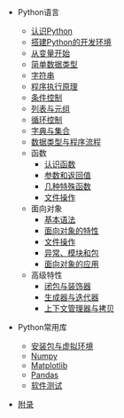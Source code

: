 
* Python语言
  * [认识Python](docs/a-base/1-认识)
  * [搭建Python的开发环境](docs/a-base/2-环境)
  * [从变量开始](docs/a-base/3-变量)
  * [简单数据类型](docs/a-base/4-类型)
  * [字符串](docs/a-base/5-字符)
  * [程序执行原理](docs/a-base/6-原理)
  * [条件控制](docs/a-base/7-条件)
  * [列表与元组](docs/a-base/8-列表)
  * [循环控制](docs/a-base/9-循环)
  * [字典与集合](docs/a-base/10-字典)
  * [数据类型与程序流程](docs/a-base/11-类型)
  * 函数
    * [认识函数](docs/b-def/1-基础)
    * [参数和返回值](docs/b-def/2-参数)
    * [几种特殊函数](docs/b-def/3-特殊)
    * [文件操作](docs/b-def/4-文件)
  * 面向对象
    * [基本语法](docs/c-class/1-基础)
    * [面向对象的特性](docs/c-class/2-特性)
    * [文件操作](docs/c-class/4-文件)
    * [异常、模块和包](docs/c-class/5-异常)
    * [面向对象的应用](docs/c-class/6-案例)
  * 高级特性
    * [闭包与装饰器](docs/d-other/1-装饰)
    * [生成器与迭代器](docs/d-other/2-迭代)
    * [上下文管理器与拷贝](docs/d-other/3-拷贝)

* Python常用库
  * [安装包与虚拟环境](docs/e-usage/1-环境.md)
  * [Numpy](docs/e-usage/2-numpy.md)
  * [Matplotlib](docs/e-usage/3-matplotlib.md)
  * [Pandas](docs/e-usage/4-pandas.md)
  * [软件测试](docs/e-usage/5-unitest.md)

* [附录](docs/附录.md)
    
